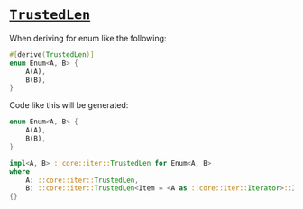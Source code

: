 # [`TrustedLen`](https://doc.rust-lang.org/std/iter/trait.TrustedLen.html)

When deriving for enum like the following:

```rust
#[derive(TrustedLen)]
enum Enum<A, B> {
    A(A),
    B(B),
}
```

Code like this will be generated:

```rust
enum Enum<A, B> {
    A(A),
    B(B),
}

impl<A, B> ::core::iter::TrustedLen for Enum<A, B>
where
    A: ::core::iter::TrustedLen,
    B: ::core::iter::TrustedLen<Item = <A as ::core::iter::Iterator>::Item>,
{}
```

